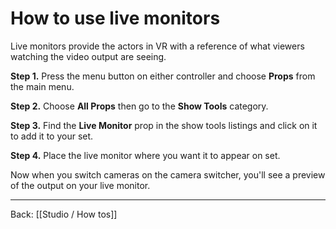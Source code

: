 # How to use live monitors

Live monitors provide the actors in VR with a reference of what viewers watching the video output are seeing.

**Step 1.** Press the menu button on either controller and choose **Props** from the main menu.

**Step 2.** Choose **All Props** then go to the **Show Tools** category.

**Step 3.** Find the **Live Monitor** prop in the show tools listings and click on it to add it to your set.

**Step 4.** Place the live monitor where you want it to appear on set.

Now when you switch cameras on the camera switcher, you'll see a preview of the output on your live monitor.

---

Back: [[Studio / How tos]]
